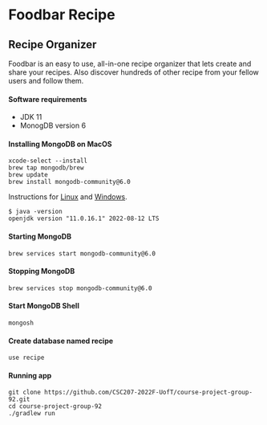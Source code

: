 # Foodbar Recipe

## Recipe Organizer

Foodbar is an easy to use, all-in-one recipe organizer that lets create and share your recipes. Also discover hundreds
of other recipe from your fellow users and follow them.

#### Software requirements

- JDK 11
- MonogDB version 6

#### Installing MongoDB on MacOS

```shell
xcode-select --install
brew tap mongodb/brew
brew update
brew install mongodb-community@6.0
```

Instructions for [Linux](https://www.mongodb.com/docs/manual/administration/install-on-linux/)
and [Windows](https://www.mongodb.com/docs/manual/tutorial/install-mongodb-on-windows/).

``` shell
$ java -version
openjdk version "11.0.16.1" 2022-08-12 LTS
```

#### Starting MongoDB

```shell
brew services start mongodb-community@6.0
```

#### Stopping MongoDB

```shell
brew services stop mongodb-community@6.0
```

#### Start MongoDB Shell

```shell
mongosh
```

#### Create database named recipe

```shell
use recipe
```

#### Running app

```shell
git clone https://github.com/CSC207-2022F-UofT/course-project-group-92.git
cd course-project-group-92
./gradlew run
```